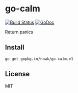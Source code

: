 # go-calm

[![Build Status](https://travis-ci.org/nowk/go-calm.svg?branch=master)](https://travis-ci.org/nowk/go-calm)
[![GoDoc](https://godoc.org/gopkg.in/nowk/go-calm.v1?status.svg)](http://godoc.org/gopkg.in/nowk/go-calm.v1)

Return panics

## Install

    go get gopkg.in/nowk/go-calm.v1

## License

MIT
